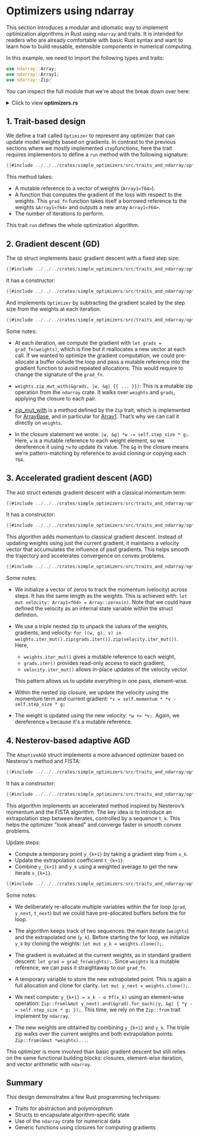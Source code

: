 # Optimizers using ndarray

This section introduces a modular and idiomatic way to implement optimization algorithms in Rust using `ndarray` and traits. It is intended for readers who are already comfortable with basic Rust syntax and want to learn how to build reusable, extensible components in numerical computing.

In this example, we need to import the following types and traits:
```rust
use ndarray::Array;
use ndarray::Array1;
use ndarray::Zip;
```

You can inspect the full module that we're about the break down over here:
<details>
<summary>Click to view <b>optimizers.rs</b></summary>

```rust
{{#include ../../../crates/simple_optimizers/src/traits_and_ndarray/optimizers.rs}}
```
</details>

## 1. Trait-based design

We define a trait called `Optimizer` to represent any optimizer that can update model weights based on gradients. In contrast to the previous sections where we mostly implemented `step`functions, here the trait requires implementors to define a `run` method with the following signature:

```rust
{{#include ../../../crates/simple_optimizers/src/traits_and_ndarray/optimizers.rs:trait}}
```

This method takes:
- A mutable reference to a vector of weights (`Array1<f64>`).
- A function that computes the gradient of the loss with respect to the weights. This `grad_fn` function takes itself a borrowed reference to the weights `&Array1<f64>` and outputs a new array `Array1<f64>`.
- The number of iterations to perform.

This trait `run` defines the whole optimization algorithm.

## 2. Gradient descent (GD)

The `GD` struct implements basic gradient descent with a fixed step size:

```rust
{{#include ../../../crates/simple_optimizers/src/traits_and_ndarray/optimizers.rs:struct_gd}}
```

It has a constructor:

```rust
{{#include ../../../crates/simple_optimizers/src/traits_and_ndarray/optimizers.rs:impl_gd_new}}
```

And implements `Optimizer` by subtracting the gradient scaled by the step size from the weights at each iteration.

```rust
{{#include ../../../crates/simple_optimizers/src/traits_and_ndarray/optimizers.rs:impl_gd_run}}
```

Some notes:

- At each iteration, we compute the gradient with `let grads = grad_fn(weights)`, which is fine but it reallocates a new vector at each call. If we wanted to optimize the gradient computation, we could pre-allocate a buffer outside the loop and pass a mutable reference into the gradient function to avoid repeated allocations. This would require to change the signature of the `grad_fn`.

- `weights.zip_mut_with(&grads, |w, &g| {{ ... }})`: This is a mutable zip operation from the `ndarray` crate. It walks over `weights` and `grads`, applying the closure to each pair.

- [zip_mut_with](https://docs.rs/ndarray/latest/ndarray/struct.ArrayBase.html#method.zip_mut_with) is a method defined by the `Zip` trait, which is implemented for [ArrayBase](https://docs.rs/ndarray/latest/ndarray/struct.ArrayBase.html), and in particular for [Array1<f64>](https://docs.rs/ndarray/latest/ndarray/type.Array1.html). That’s why we can call it directly on `weights`.

- In the closure statement we wrote: `|w, &g| *w -= self.step_size * g;`. Here, `w` is a mutable reference to each weight element, so we dereference it using `*w` to update its value. The `&g` in the closure means we’re pattern-matching by reference to avoid cloning or copying each `f64`.


## 3. Accelerated gradient descent (AGD)

The `AGD` struct extends gradient descent with a classical momentum term:

```rust
{{#include ../../../crates/simple_optimizers/src/traits_and_ndarray/optimizers.rs:struct_agd}}
```

It has a constructor:

```rust
{{#include ../../../crates/simple_optimizers/src/traits_and_ndarray/optimizers.rs:impl_agd_new}}
```

This algorithm adds momentum to classical gradient descent. Instead of updating weights using just the current gradient, it maintains a velocity vector that accumulates the influence of past gradients. This helps smooth the trajectory and accelerates convergence on convex problems.

```rust
{{#include ../../../crates/simple_optimizers/src/traits_and_ndarray/optimizers.rs:impl_agd_run}}
```

Some notes:

- We initialize a vector of zeros to track the momentum (velocity) across steps. It has the same length as the weights. This is achieved with: `let mut velocity: Array1<f64> = Array::zeros(n)`. Note that we could have defined the velocity as an internal state variable within the struct defintion.

- We use a triple nested zip to unpack the values of the weights, gradients, and velocity: `for ((w, g), v) in weights.iter_mut().zip(grads.iter()).zip(velocity.iter_mut())`. Here,
  - `weights.iter_mut()` gives a mutable reference to each weight,
  - `grads.iter()` provides read-only access to each gradient,
  - `velocity.iter_mut()` allows in-place updates of the velocity vector.

  This pattern allows us to update everything in one pass, element-wise.

- Within the nested zip closure, we update the velocity using the momentum term and current gradient: `*v = self.momentum * *v - self.step_size * g;`
  
- The weight is updated using the new velocity: `*w += *v;`. Again, we dereference `w` because it's a mutable reference.

## 4. Nesterov-based adaptive AGD

The `AdaptiveAGD` struct implements a more advanced optimizer based on Nesterov's method and FISTA:

```rust
{{#include ../../../crates/simple_optimizers/src/traits_and_ndarray/optimizers.rs:AdaptiveAGD_struct}}
```

It has a constructor:

```rust
{{#include ../../../crates/simple_optimizers/src/traits_and_ndarray/optimizers.rs:AdaptiveAGD_impl_new}}
```

This algorithm implements an accelerated method inspired by Nesterov’s momentum and the FISTA algorithm. The key idea is to introduce an extrapolation step between iterates, controlled by a sequence `t_k`. This helps the optimizer "look ahead" and converge faster in smooth convex problems.

Update steps:
- Compute a temporary point `y_{k+1}` by taking a gradient step from `x_k`.
- Update the extrapolation coefficient `t_{k+1}`.
- Combine `y_{k+1}` and `y_k` using a weighted average to get the new iterate `x_{k+1}`.

```rust
{{#include ../../../crates/simple_optimizers/src/traits_and_ndarray/optimizers.rs:AdaptiveAGD_impl_run}}
```

Some notes:

- We deliberately re-allocate multiple variables within the for loop (`grad`, `y_next`, `t_next`) but we could have pre-allocated buffers before the for loop.

- The algorithm keeps track of two sequences: the main iterate (`weights`) and the extrapolated one (`y_k`). Before starting the for loop, we initialize `y_k` by cloning the weights: `let mut y_k = weights.clone();`.

- The gradient is evaluated at the current weights, as in standard gradient descent: `let grad = grad_fn(weights);`. Since `weights` is a mutable reference, we can pass it straightaway to our `grad_fn`.
  
- A temporary variable to store the new extrapolated point. This is again a full allocation and clone for clarity. `let mut y_next = weights.clone();`.

- We next compute: `y_{k+1} = x_k - α ∇f(x_k)` using an element-wise operation: `Zip::from(&mut y_next).and(&grad).for_each(|y, &g| { *y -= self.step_size * g; });`. This time, we rely on the `Zip::from` trait implement by `ndarray`.
  
- The new weights are obtained by combining `y_{k+1}` and `y_k`. The triple zip walks over the current weights and both extrapolation points: `Zip::from(&mut *weights)...`.

This optimizer is more involved than basic gradient descent but still relies on the same functional building blocks: closures, element-wise iteration, and vector arithmetic with `ndarray`.

## Summary

This design demonstrates a few Rust programming techniques:
- Traits for abstraction and polymorphism
- Structs to encapsulate algorithm-specific state
- Use of the `ndarray` crate for numerical data
- Generic functions using closures for computing gradients
